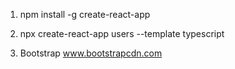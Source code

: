 1. npm install -g create-react-app

2. npx create-react-app users --template typescript

3. Bootstrap
   www.bootstrapcdn.com
